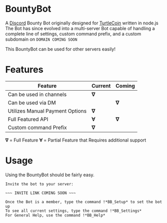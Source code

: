 # BountyBot
A [Discord](https://discordapp.com) Bounty Bot originally designed for [TurtleCoin](https://turtlecoin.lol) written in node.js
The Bot has since evolved into a multi-server Bot capable of handling a complete line of settings, custom command prefix, and a custom subdomain on ```DOMAIN COMING SOON```

This BountyBot can be used for other servers easily!
# Features
| Feature | Current | Coming |
|--|--|--|
| Can be used in channels | **&nabla;** ||
| Can be used via DM || **&nabla;** |
| Utilizes Manual Payment Options | **&nabla;** ||
| Full Featured API | **&forall;** | **&nabla;** |
| Custom command Prefix | **&nabla;** ||


**&nabla;** = Full Feature
**&forall;** = Partial Feature that Requires additional support

# Usage
Using the BountyBot should be fairly easy.

```
Invite the bot to your server:

~~~ INVITE LINK COMING SOON ~~~

Once the Bot is a member, type the command !*BB_Setup* to set the bot up
To see all current settings, type the command !*BB_Settings*
For General Help, use the command !*BB_Help*
```